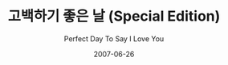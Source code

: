 ---
title: "고백하기 좋은 날 (Special Edition)"
subtitle: "Perfect Day To Say I Love You"
description: "正規 1 輯 Repackage"
icon: "library_music"
weight: 130
date: 2007-06-26
images: ["/docs/r1-perfect-day-to-say-i-love-you-sp/perfect-day-to-say-i-love-you-sp.jpg"]
---